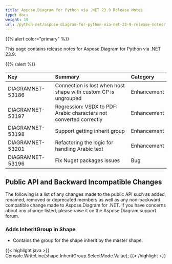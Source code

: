 ```yaml
---
title: Aspose.Diagram for Python via .NET 23.9 Release Notes
type: docs
weight: 19
url: /python-net/aspose-diagram-for-python-via-net-23-9-release-notes/
---
```


{{% alert color="primary" %}} 

This page contains release notes for Aspose.Diagram for Python via .NET 23.9.

{{% /alert %}} 

|**Key**|**Summary**|**Category**|
| :- | :- | :- |
|DIAGRAMNET-53186|Connection is lost when host shape with custom CP is ungrouped|Enhancement|
|DIAGRAMNET-53197|Regression: VSDX to PDF: Arabic characters not converted correctly|Enhancement|
|DIAGRAMNET-53198|Support getting inherit group|Enhancement|
|DIAGRAMNET-53201|Refactoring the logic for handling Arabic text|Enhancement|
|DIAGRAMNET-53196|Fix Nuget packages issues|Bug|


## **Public API and Backward Incompatible Changes**
The following is a list of any changes made to the public API such as added, renamed, removed or deprecated members as well as any non-backward compatible change made to Aspose.Diagram for .NET. If you have concerns about any change listed, please raise it on the Aspose.Diagram support forum.
### **Adds InheritGroup in Shape**
- Contains the group for the shape inherit by the master shape.

{{< highlight java >}}
Console.WriteLine(shape.InheritGroup.SelectMode.Value);
{{< /highlight >}}